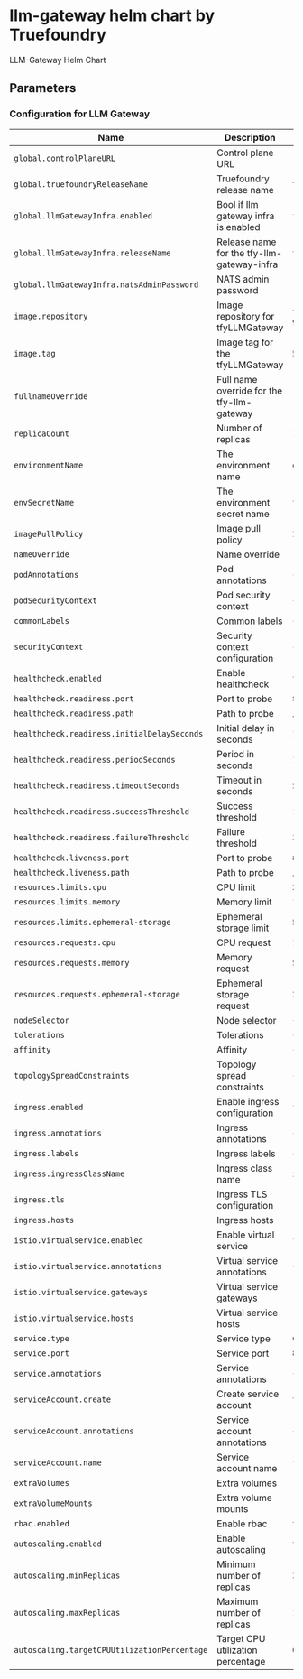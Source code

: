# llm-gateway helm chart by Truefoundry
LLM-Gateway Helm Chart 

## Parameters

### Configuration for LLM Gateway

| Name                                         | Description                                | Value                                             |
| -------------------------------------------- | ------------------------------------------ | ------------------------------------------------- |
| `global.controlPlaneURL`                     | Control plane URL                          | `""`                                              |
| `global.truefoundryReleaseName`              | Truefoundry release name                   | `truefoundry`                                     |
| `global.llmGatewayInfra.enabled`             | Bool if llm gateway infra is enabled       | `false`                                           |
| `global.llmGatewayInfra.releaseName`         | Release name for the tfy-llm-gateway-infra | `tfy-llm-gateway-infra`                           |
| `global.llmGatewayInfra.natsAdminPassword`   | NATS admin password                        | `""`                                              |
| `image.repository`                           | Image repository for tfyLLMGateway         | `tfy.jfrog.io/tfy-private-images/tfy-llm-gateway` |
| `image.tag`                                  | Image tag for the tfyLLMGateway            | `510cb55e8ff708cbc0b0fbdf02ea9b104bbdc846`        |
| `fullnameOverride`                           | Full name override for the tfy-llm-gateway | `""`                                              |
| `replicaCount`                               | Number of replicas                         | `1`                                               |
| `environmentName`                            | The environment name                       | `default`                                         |
| `envSecretName`                              | The environment secret name                | `tfy-llm-gateway-env-secret`                      |
| `imagePullPolicy`                            | Image pull policy                          | `IfNotPresent`                                    |
| `nameOverride`                               | Name override                              | `""`                                              |
| `podAnnotations`                             | Pod annotations                            | `{}`                                              |
| `podSecurityContext`                         | Pod security context                       | `{}`                                              |
| `commonLabels`                               | Common labels                              | `{}`                                              |
| `securityContext`                            | Security context configuration             | `{}`                                              |
| `healthcheck.enabled`                        | Enable healthcheck                         | `true`                                            |
| `healthcheck.readiness.port`                 | Port to probe                              | `8787`                                            |
| `healthcheck.readiness.path`                 | Path to probe                              | `/`                                               |
| `healthcheck.readiness.initialDelaySeconds`  | Initial delay in seconds                   | `10`                                              |
| `healthcheck.readiness.periodSeconds`        | Period in seconds                          | `10`                                              |
| `healthcheck.readiness.timeoutSeconds`       | Timeout in seconds                         | `5`                                               |
| `healthcheck.readiness.successThreshold`     | Success threshold                          | `1`                                               |
| `healthcheck.readiness.failureThreshold`     | Failure threshold                          | `3`                                               |
| `healthcheck.liveness.port`                  | Port to probe                              | `8787`                                            |
| `healthcheck.liveness.path`                  | Path to probe                              | `/`                                               |
| `resources.limits.cpu`                       | CPU limit                                  | `2`                                               |
| `resources.limits.memory`                    | Memory limit                               | `1024Mi`                                          |
| `resources.limits.ephemeral-storage`         | Ephemeral storage limit                    | `512Mi`                                           |
| `resources.requests.cpu`                     | CPU request                                | `1`                                               |
| `resources.requests.memory`                  | Memory request                             | `512Mi`                                           |
| `resources.requests.ephemeral-storage`       | Ephemeral storage request                  | `256Mi`                                           |
| `nodeSelector`                               | Node selector                              | `{}`                                              |
| `tolerations`                                | Tolerations                                | `{}`                                              |
| `affinity`                                   | Affinity                                   | `{}`                                              |
| `topologySpreadConstraints`                  | Topology spread constraints                | `{}`                                              |
| `ingress.enabled`                            | Enable ingress configuration               | `false`                                           |
| `ingress.annotations`                        | Ingress annotations                        | `{}`                                              |
| `ingress.labels`                             | Ingress labels                             | `{}`                                              |
| `ingress.ingressClassName`                   | Ingress class name                         | `istio`                                           |
| `ingress.tls`                                | Ingress TLS configuration                  | `[]`                                              |
| `ingress.hosts`                              | Ingress hosts                              | `[]`                                              |
| `istio.virtualservice.enabled`               | Enable virtual service                     | `false`                                           |
| `istio.virtualservice.annotations`           | Virtual service annotations                | `{}`                                              |
| `istio.virtualservice.gateways`              | Virtual service gateways                   | `[]`                                              |
| `istio.virtualservice.hosts`                 | Virtual service hosts                      | `[]`                                              |
| `service.type`                               | Service type                               | `ClusterIP`                                       |
| `service.port`                               | Service port                               | `8787`                                            |
| `service.annotations`                        | Service annotations                        | `{}`                                              |
| `serviceAccount.create`                      | Create service account                     | `true`                                            |
| `serviceAccount.annotations`                 | Service account annotations                | `{}`                                              |
| `serviceAccount.name`                        | Service account name                       | `tfy-llm-gateway`                                 |
| `extraVolumes`                               | Extra volumes                              | `[]`                                              |
| `extraVolumeMounts`                          | Extra volume mounts                        | `[]`                                              |
| `rbac.enabled`                               | Enable rbac                                | `true`                                            |
| `autoscaling.enabled`                        | Enable autoscaling                         | `true`                                            |
| `autoscaling.minReplicas`                    | Minimum number of replicas                 | `3`                                               |
| `autoscaling.maxReplicas`                    | Maximum number of replicas                 | `100`                                             |
| `autoscaling.targetCPUUtilizationPercentage` | Target CPU utilization percentage          | `60`                                              |
